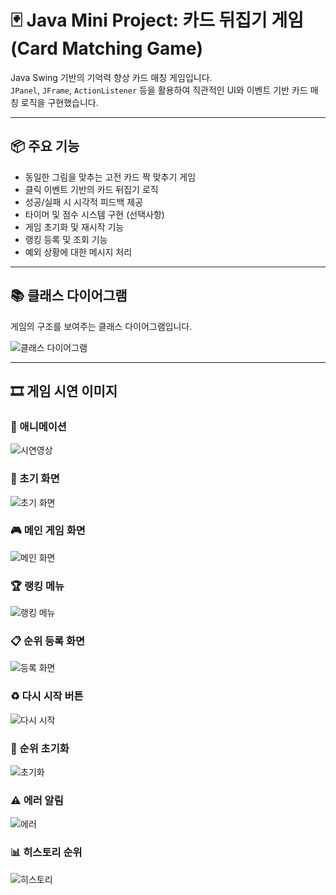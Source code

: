 # 🃏 Java Mini Project: 카드 뒤집기 게임 (Card Matching Game)

Java Swing 기반의 기억력 향상 카드 매칭 게임입니다.  
`JPanel`, `JFrame`, `ActionListener` 등을 활용하여 직관적인 UI와 이벤트 기반 카드 매칭 로직을 구현했습니다.

---

## 📦 주요 기능

- 동일한 그림을 맞추는 고전 카드 짝 맞추기 게임
- 클릭 이벤트 기반의 카드 뒤집기 로직
- 성공/실패 시 시각적 피드백 제공
- 타이머 및 점수 시스템 구현 (선택사항)
- 게임 초기화 및 재시작 기능
- 랭킹 등록 및 조회 기능
- 예외 상황에 대한 메시지 처리

---

## 📚 클래스 다이어그램

게임의 구조를 보여주는 클래스 다이어그램입니다.

![클래스 다이어그램](https://github.com/jjh-8249/java_mini_project/blob/main/src/MemoryCard/images/Class_Diagram.png?raw=true)

---

## 🎞️ 게임 시연 이미지

### 🔄 애니메이션

![시연영상](https://github.com/jjh-8249/java_mini_project/blob/main/src/MemoryCard/images/Animation.gif?raw=true)

### 🏁 초기 화면

![초기 화면](https://github.com/jjh-8249/java_mini_project/blob/main/src/MemoryCard/images/Initial_screen.png?raw=true)

### 🎮 메인 게임 화면

![메인 화면](https://github.com/jjh-8249/java_mini_project/blob/main/src/MemoryCard/images/Main.png?raw=true)

### 🏆 랭킹 메뉴

![랭킹 메뉴](https://github.com/jjh-8249/java_mini_project/blob/main/src/MemoryCard/images/Ranking_menu.png?raw=true)

### 📋 순위 등록 화면

![등록 화면](https://github.com/jjh-8249/java_mini_project/blob/main/src/MemoryCard/images/Registration.png?raw=true)

### ♻️ 다시 시작 버튼

![다시 시작](https://github.com/jjh-8249/java_mini_project/blob/main/src/MemoryCard/images/Restart.png?raw=true)

### 🧹 순위 초기화

![초기화](https://github.com/jjh-8249/java_mini_project/blob/main/src/MemoryCard/images/Reset_ranking.png?raw=true)

### ⚠️ 에러 알림

![에러](https://github.com/jjh-8249/java_mini_project/blob/main/src/MemoryCard/images/Error.png?raw=true)

### 📊 히스토리 순위

![히스토리](https://github.com/jjh-8249/java_mini_project/blob/main/src/MemoryCard/images/Historical_rankings.png?raw=true)
